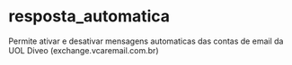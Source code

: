 # resposta_automatica
Permite ativar e desativar mensagens automaticas das contas de email da UOL Diveo (exchange.vcaremail.com.br)

